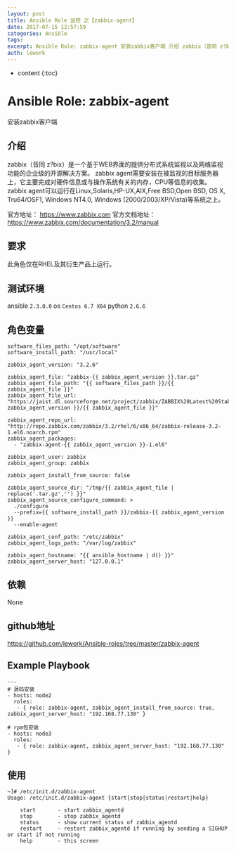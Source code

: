 ```yaml
---
layout: post
title: Ansible Role 监控 之【zabbix-agent】
date: 2017-07-15 12:57:59
categories: Ansible
tags:
excerpt: Ansible Role: zabbix-agent 安装zabbix客户端 介绍 zabbix（音同 z?bix）是一个基于WEB界面的提供分...
auth: lework
---
```

* content
{:toc}

# Ansible Role: zabbix-agent

安装zabbix客户端

## 介绍
zabbix（音同 z?bix）是一个基于WEB界面的提供分布式系统监视以及网络监视功能的企业级的开源解决方案。
zabbix agent需要安装在被监视的目标服务器上，它主要完成对硬件信息或与操作系统有关的内存，CPU等信息的收集。zabbix agent可以运行在Linux,Solaris,HP-UX,AIX,Free BSD,Open BSD, OS X, Tru64/OSF1, Windows NT4.0, Windows (2000/2003/XP/Vista)等系统之上。

官方地址： https://www.zabbix.com
官方文档地址：https://www.zabbix.com/documentation/3.2/manual

## 要求

此角色仅在RHEL及其衍生产品上运行。

## 测试环境

ansible `2.3.0.0`
os `Centos 6.7 X64`
python `2.6.6`

## 角色变量
	software_files_path: "/opt/software"
	software_install_path: "/usr/local"

	zabbix_agent_version: "3.2.6"

	zabbix_agent_file: "zabbix-{{ zabbix_agent_version }}.tar.gz"
	zabbix_agent_file_path: "{{ software_files_path }}/{{ zabbix_agent_file }}"
	zabbix_agent_file_url: "https://jaist.dl.sourceforge.net/project/zabbix/ZABBIX%20Latest%20Stable/{{ zabbix_agent_version }}/{{ zabbix_agent_file }}"

	zabbix_agent_repo_url: "http://repo.zabbix.com/zabbix/3.2/rhel/6/x86_64/zabbix-release-3.2-1.el6.noarch.rpm"
	zabbix_agent_packages:
	  - "zabbix-agent-{{ zabbix_agent_version }}-1.el6"

	zabbix_agent_user: zabbix
	zabbix_agent_group: zabbix

	zabbix_agent_install_from_source: false

	zabbix_agent_source_dir: "/tmp/{{ zabbix_agent_file | replace('.tar.gz','') }}"
	zabbix_agent_source_configure_command: >
	  ./configure
	  --prefix={{ software_install_path }}/zabbix-{{ zabbix_agent_version }}
	  --enable-agent

	zabbix_agent_conf_path: "/etc/zabbix" 
	zabbix_agent_logs_path: "/var/log/zabbix"

	zabbix_agent_hostname: "{{ ansible_hostname | d() }}"
	zabbix_agent_server_host: "127.0.0.1"

## 依赖

None

## github地址
https://github.com/lework/Ansible-roles/tree/master/zabbix-agent

## Example Playbook
	---
	# 源码安装
	- hosts: node2
	  roles:
	   - { role: zabbix-agent, zabbix_agent_install_from_source: true, zabbix_agent_server_host: "192.168.77.130" }
	   
	# rpm包安装
    - hosts: node3
	  roles:
	   - { role: zabbix-agent, zabbix_agent_server_host: "192.168.77.130" }


## 使用

```
~]# /etc/init.d/zabbix-agent 
Usage: /etc/init.d/zabbix-agent {start|stop|status|restart|help}

	start		- start zabbix_agentd
	stop		- stop zabbix_agentd
	status		- show current status of zabbix_agentd
	restart		- restart zabbix_agentd if running by sending a SIGHUP or start if not running
	help		- this screen
```
